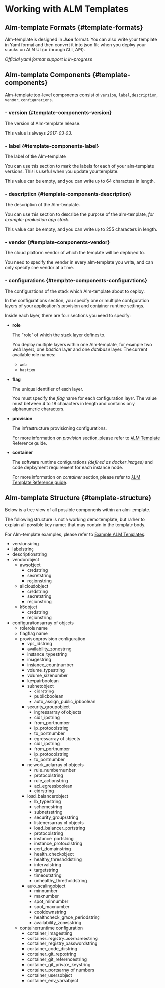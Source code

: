 # Working with ALM Templates

## Alm-template Formats {#template-formats}

Alm-template is designed in **Json** format. You can also write your template in Yaml format and then convert it into json file when you deploy your stacks on ALM UI \(or through CLI, API\).

_Official yaml format support is in-progress_

## Alm-template Components {#template-components}

Alm-template top-level components consist of `version`, `label`, `description`, `vendor`, `configurations`.

### - version {#template-components-version}

The version of Alm-template release.

This value is always _2017-03-03_.

### - label {#template-components-label}

The label of the Alm-template.

You can use this section to mark the labels for each of your alm-template versions. This is useful when you update your template.

This value can be empty, and you can write up to 64 characters in length.

### - description {#template-components-description}

The description of the Alm-template.

You can use this section to describe the purpose of the alm-template, _for example: production app stack_.

This value can be empty, and you can write up to 255 characters in length.

### - vendor {#template-components-vendor}

The cloud platform vendor of which the template will be deployed to.

You need to specify the vendor in every alm-template you write, and can only specify one vendor at a time.

### - configurations {#template-components-configurations}

The configurations of the stack which Alm-template about to deploy.

In the configurations section, you specify one or multiple configuration layers of your application's provision and container runtime settings.

Inside each layer, there are four sections you need to specify:

* **role**

  The "role" of which the stack layer defines to.

  You deploy multiple layers within one Alm-template, for example two _web_ layers, one _bastion_ layer and one _database_ layer. The current available role names:

  * `web`
  * `bastion`

* **flag**

  The unique identifier of each layer.

  You must specify the _flag_ name for each configuration layer. The value must between 4 to 18 characters in length and contains only alphanumeric characters.

* **provision**

  The infrastructure provisioning configurations.

  For more information on _provision_ section, please refer to [ALM Template Reference guide](https://docs2.mobingi.com/mobingi-alm/alm-template/alm-template-reference).

* **container**

  The software runtime configurations _\(defined as docker images\)_ and code deployment requirement for each instance node.

  For more information on _container_ section, please refer to [ALM Template Reference guide](https://docs2.mobingi.com/mobingi-alm/alm-template/alm-template-reference).

## Alm-template Structure {#template-structure}

Below is a tree view of all possible components within an alm-template.

The following structure is not a working demo template, but rather to explain all possible key names that may contain in the template body.

For Alm-template examples, please refer to [Example ALM Templates](https://docs2.mobingi.com/mobingi-alm/alm-template/example-alm-templates).

* versionstring
* labelstring
* descriptionstring
* vendorobject
  * awsobject
    * credstring
    * secretstring
    * regionstring
  * alicloudobject
    * credstring
    * secretstring
    * regionstring
  * k5object
    * credstring
    * regionstring
* configurationsarray of objects
  * rolerole name
  * flagflag name
  * provisionprovision configuration
    * vpc\_idstring
    * availability\_zonestring
    * instance\_typestring
    * imagestring
    * instance\_countnumber
    * volume\_typestring
    * volume\_sizenumber
    * keypairboolean
    * subnetobject
      * cidrstring
      * publicboolean
      * auto\_assign\_public\_ipboolean
    * security\_groupobject
      * ingressarray of objects
      * cidr\_ipstring
      * from\_portnumber
      * ip\_protocolstring
      * to\_portnumber
      * egressarray of objects
      * cidr\_ipstring
      * from\_portnumber
      * ip\_protocolstring
      * to\_portnumber
    * network\_aclarray of objects
      * rule\_numbernumber
      * protocolstring
      * rule\_actionstring
      * acl\_egressboolean
      * cidrstring
    * load\_balancerobject
      * lb\_typestring
      * schemestring
      * subnetsstring
      * security\_groupsstring
      * listenersarray of objects
      * load\_balancer\_portstring
      * protocolstring
      * instance\_portstring
      * instance\_protocolstring
      * cert\_domainstring
      * health\_checkobject
      * healthy\_thresholdstring
      * intervalstring
      * targetstring
      * timeoutstring
      * unhealthy\_thresholdstring
    * auto\_scalingobject
      * minnumber
      * maxnumber
      * spot\_minnumber
      * spot\_maxnumber
      * cooldownstring
      * healthcheck\_grace\_periodstring
      * availability\_zonesstring
  * containerruntime configuration
    * container\_imagestring
    * container\_registry\_usernamestring
    * container\_registry\_passwordstring
    * container\_code\_dirstring
    * container\_git\_repostring
    * container\_git\_referencestring
    * container\_git\_private\_keystring
    * container\_portsarray of numbers
    * container\_usersobject
    * container\_env\_varsobject

